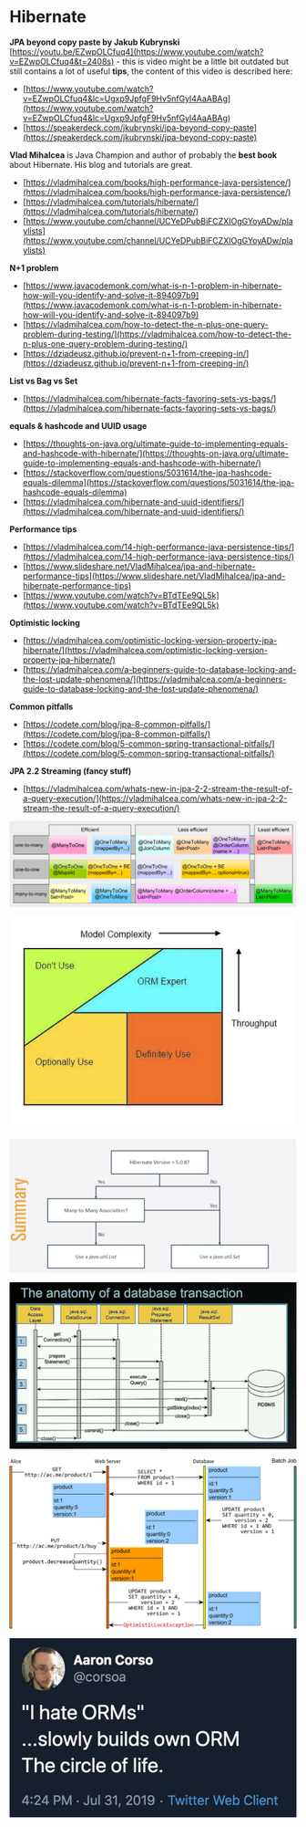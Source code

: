 # Hibernate

**JPA beyond copy paste by Jakub Kubrynski** [https://youtu.be/EZwpOLCfuq4](https://www.youtube.com/watch?v=EZwpOLCfuq4&t=2408s) - this is video might be a little bit outdated but still contains a lot of useful **tips**, the content of this video is described here: 

* [https://www.youtube.com/watch?v=EZwpOLCfuq4&lc=Ugxp9JpfgF9Hv5nfGyl4AaABAg](https://www.youtube.com/watch?v=EZwpOLCfuq4&lc=Ugxp9JpfgF9Hv5nfGyl4AaABAg) 
* [https://speakerdeck.com/jkubrynski/jpa-beyond-copy-paste](https://speakerdeck.com/jkubrynski/jpa-beyond-copy-paste)

**Vlad Mihalcea** is Java Champion and author of probably the **best book** about Hibernate. His blog and tutorials are great. 

* [https://vladmihalcea.com/books/high-performance-java-persistence/](https://vladmihalcea.com/books/high-performance-java-persistence/)
* [https://vladmihalcea.com/tutorials/hibernate/](https://vladmihalcea.com/tutorials/hibernate/)
* [https://www.youtube.com/channel/UCYeDPubBiFCZXIOgGYoyADw/playlists](https://www.youtube.com/channel/UCYeDPubBiFCZXIOgGYoyADw/playlists)

**N+1 problem**

* [https://www.javacodemonk.com/what-is-n-1-problem-in-hibernate-how-will-you-identify-and-solve-it-894097b9](https://www.javacodemonk.com/what-is-n-1-problem-in-hibernate-how-will-you-identify-and-solve-it-894097b9) 
* [https://vladmihalcea.com/how-to-detect-the-n-plus-one-query-problem-during-testing/](https://vladmihalcea.com/how-to-detect-the-n-plus-one-query-problem-during-testing/) 
* [https://dziadeusz.github.io/prevent-n+1-from-creeping-in/](https://dziadeusz.github.io/prevent-n+1-from-creeping-in/)

**List vs Bag vs Set**

* [https://vladmihalcea.com/hibernate-facts-favoring-sets-vs-bags/](https://vladmihalcea.com/hibernate-facts-favoring-sets-vs-bags/)

**equals & hashcode and UUID usage**

* [https://thoughts-on-java.org/ultimate-guide-to-implementing-equals-and-hashcode-with-hibernate/](https://thoughts-on-java.org/ultimate-guide-to-implementing-equals-and-hashcode-with-hibernate/)
*  [https://stackoverflow.com/questions/5031614/the-jpa-hashcode-equals-dilemma](https://stackoverflow.com/questions/5031614/the-jpa-hashcode-equals-dilemma)
*  [https://vladmihalcea.com/hibernate-and-uuid-identifiers/](https://vladmihalcea.com/hibernate-and-uuid-identifiers/)

**Performance tips**

*  [https://vladmihalcea.com/14-high-performance-java-persistence-tips/](https://vladmihalcea.com/14-high-performance-java-persistence-tips/)
* [https://www.slideshare.net/VladMihalcea/jpa-and-hibernate-performance-tips](https://www.slideshare.net/VladMihalcea/jpa-and-hibernate-performance-tips)
* [https://www.youtube.com/watch?v=BTdTEe9QL5k](https://www.youtube.com/watch?v=BTdTEe9QL5k)

**Optimistic locking**

* [https://vladmihalcea.com/optimistic-locking-version-property-jpa-hibernate/](https://vladmihalcea.com/optimistic-locking-version-property-jpa-hibernate/) 
* [https://vladmihalcea.com/a-beginners-guide-to-database-locking-and-the-lost-update-phenomena/](https://vladmihalcea.com/a-beginners-guide-to-database-locking-and-the-lost-update-phenomena/)

**Common pitfalls**

*  [https://codete.com/blog/jpa-8-common-pitfalls/](https://codete.com/blog/jpa-8-common-pitfalls/)
*  [https://codete.com/blog/5-common-spring-transactional-pitfalls/](https://codete.com/blog/5-common-spring-transactional-pitfalls/)

**JPA 2.2 Streaming \(fancy stuff\)**

* [https://vladmihalcea.com/whats-new-in-jpa-2-2-stream-the-result-of-a-query-execution/](https://vladmihalcea.com/whats-new-in-jpa-2-2-stream-the-result-of-a-query-execution/)

![](.gitbook/assets/image%20%282%29.png)

![](.gitbook/assets/image%20%283%29.png)

![](.gitbook/assets/image%20%284%29.png)

![](.gitbook/assets/image%20%285%29.png)

![](.gitbook/assets/image%20%286%29.png)



![](.gitbook/assets/image%20%287%29.png)

